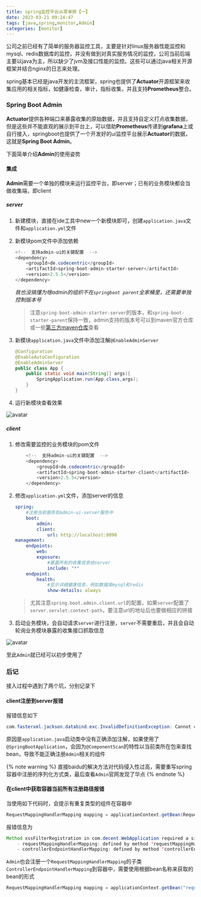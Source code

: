 ```yaml
---
title: spring监控平台从零单排【一】
date: 2023-03-21 09:24:47
tags: [java,spring,monitor,Admin]
categories: [monitor]
---
```


公司之前已经有了简单的服务器监控工具，主要是针对linux服务器性能监控和mysql、redis数据库的监控，并没有做到对真实服务情况的监控，公司当前后端主要以java为主，所以缺少了jvm及接口性能的监控。这些可以通过java相关开源框架并结合nginx的日志来处理。

spring基本已经是java开发的主流框架，spring也提供了**Actuator**开源框架来收集应用的相关指标，如健康检查，审计，指标收集，并且支持**Prometheus**整合。

### Spring Boot Admin

**Actuator**提供各种端口来暴露收集的原始数据，并且支持自定义打点收集数据，但是这些并不能直观的展示到平台上，可以借助**Prometheus**传递到**grafana**上或自行接入，springboot也提供了一个开发好的ui监控平台展示**Actuator**的数据，这就是**Spring Boot Admin**。

<!-- more -->

下面简单介绍**Admin**的使用姿势

#### 集成

**Admin**需要一个单独的模块来运行监控平台，即server；已有的业务模块都会当做收集端，即client

##### server

1. 新建模块，直接在ide工具中new一个新模块即可，创建`application.java`文件和`application.yml`文件
2. 新模块pom文件中添加依赖

    ``` java
    <!--  支持admin-ui的关键配置  -->
    <dependency>
        <groupId>de.codecentric</groupId>
        <artifactId>spring-boot-admin-starter-server</artifactId>
        <version>2.5.5</version>
    </dependency>
    ```

    *我也没搞懂为啥admin的组织不在`springboot parent`全家桶里，还需要单独控制版本号*

    > 注意`spring-boot-admin-starter-server`的版本，和`spring-boot-starter-parent`保持一致，admin支持的版本号可以到maven官方仓库或一些[第三方maven仓库](https://central.sonatype.com/artifact/de.codecentric/spring-boot-admin-starter-server/3.0.2/versions "收集Maven版本号的网站")查看

3. 新模块`application.java`文件中添加注解`@EnableAdminServer`

    ``` java
    @Configuration
    @EnableAutoConfiguration
    @EnableAdminServer
    public class App {
        public static void main(String[] args){
            SpringApplication.run(App.class,args);
        }
    }
    ```

4. 运行新模块查看效果

![avatar](1.png)

##### client

1. 修改需要监控的业务模块的pom文件

    ``` java
        <!--  支持admin-ui的关键配置  -->
        <dependency>
            <groupId>de.codecentric</groupId>
            <artifactId>spring-boot-admin-starter-client</artifactId>
            <version>2.5.5</version>
        </dependency>
    ```

2. 修改`application.yml`文件，添加server的信息

    ``` yaml
    spring:
        #注册当前服务到admin-ui-server服务中
        boot:
            admin:
            client:
                url: http://localhost:8090
    management:
        endpoints:
            web:
            exposure:
                #暴露所有的收集信息给server
                include: "*"
        endpoint:
            health:
                #显示详细健康信息，例如数据库mysql和redis
                show-details: always
    ```

    > 尤其注意`spring.boot.admin.client.url`的配置，如果`server`配置了`server.servlet.context-path`，要注意url的地址后也要做相应的拼接

3. 启动业务模块，会自动请求`server`进行注册，`server`不需要重启，并且会自动轮询业务模块暴露的收集接口抓取信息

![avatar](2.png)

至此`Admin`就已经可以初步使用了

### 后记

接入过程中遇到了两个坑，分别记录下

#### client注册到server报错

报错信息如下

``` java
com.fasterxml.jackson.databind.exc.InvalidDefinitionException: Cannot construct instance of `de.codecentric.boot.admin.server.domain.values.Registration` (no Creators, like default constructor, exist): cannot deserialize from Object value (no delegate- or property-based Creator)
```

原因是`application.java`启动类中没有正确添加注解，如果使用了`@SpringBootApplication`，会因为`@ComponentScan`的特性以当前类所在包来查找bean，导致不能正确注册`Admin`相关的组件

{% note warning %} 直接baidu的解决方法对代码侵入性过高，需要重写spring容器中注册的序列化方式类，最后查看`Admin`官网发现了华点 {% endnote %}

#### 在client中获取容器当前所有注册路径报错

当使用如下代码时，会提示有重复类型的组件在容器中

``` java
RequestMappingHandlerMapping mapping = applicationContext.getBean(RequestMappingHandlerMapping.class);
```

报错信息为

``` java
Method xssFilterRegistration in com.decent.WebApplication required a single bean, but 2 were found:
	- requestMappingHandlerMapping: defined by method 'requestMappingHandlerMapping' in class path resource [org/springframework/web/servlet/config/annotation/DelegatingWebMvcConfiguration.class]
	- controllerEndpointHandlerMapping: defined by method 'controllerEndpointHandlerMapping' in class path resource [org/springframework/boot/actuate/autoconfigure/endpoint/web/servlet/WebMvcEndpointManagementContextConfiguration.class]
```

`Admin`也会注册一个`RequestMappingHandlerMapping`的子类`ControllerEndpointHandlerMapping`到容器中，需要使用根据bean名称来获取的bean的形式

``` java
RequestMappingHandlerMapping mapping = applicationContext.getBean("requestMappingHandlerMapping", RequestMappingHandlerMapping.class);
```
